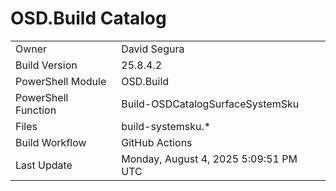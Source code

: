 ﻿# OSD.Build Catalog

| | |
|-|-|
| Owner | David Segura |
| Build Version | 25.8.4.2 |
| PowerShell Module | OSD.Build |
| PowerShell Function | Build-OSDCatalogSurfaceSystemSku |
| Files | build-systemsku.* |
| Build Workflow | GitHub Actions |
| Last Update | Monday, August 4, 2025 5:09:51 PM UTC |
